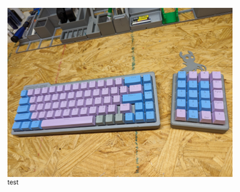 ![Picture of a grey sick68 3d printed keyboard with blue and pink O E M keycaps.](/keyboards/sick68.jpg)
test